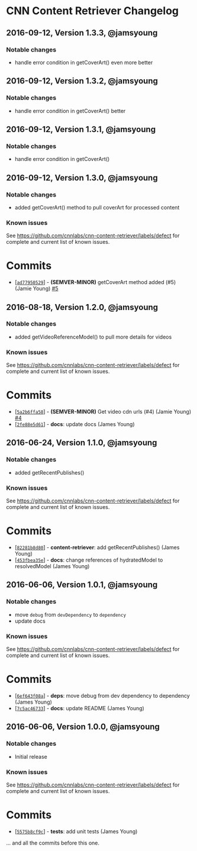 # CNN Content Retriever Changelog

## 2016-09-12, Version 1.3.3, @jamsyoung

### Notable changes

- handle error condition in getCoverArt() even more better


## 2016-09-12, Version 1.3.2, @jamsyoung

### Notable changes

- handle error condition in getCoverArt() better


## 2016-09-12, Version 1.3.1, @jamsyoung

### Notable changes

- handle error condition in getCoverArt()




## 2016-09-12, Version 1.3.0, @jamsyoung

### Notable changes

- added getCoverArt() method to pull coverArt for processed content


### Known issues

See https://github.com/cnnlabs/cnn-content-retriever/labels/defect for complete and
current list of known issues.


# Commits

* [[`ad77950529`](https://github.com/cnnlabs/cnn-content-retriever/commit/ad77950529)] - **(SEMVER-MINOR)** getCoverArt method added (#5) (Jamie Young) [#5](https://github.com/cnnlabs/cnn-content-retriever/pull/5)




## 2016-08-18, Version 1.2.0, @jamsyoung

### Notable changes

- added getVideoReferenceModel() to pull more details for videos


### Known issues

See https://github.com/cnnlabs/cnn-content-retriever/labels/defect for complete and
current list of known issues.


# Commits

* [[`5a2b6ffa58`](https://github.com/cnnlabs/cnn-content-retriever/commit/5a2b6ffa58)] - **(SEMVER-MINOR)** Get video cdn urls (#4) (Jamie Young) [#4](https://github.com/cnnlabs/cnn-content-retriever/pull/4)
* [[`2fe88e5d61`](https://github.com/cnnlabs/cnn-content-retriever/commit/2fe88e5d61)] - **docs**: update docs (James Young)




## 2016-06-24, Version 1.1.0, @jamsyoung

### Notable changes

- added getRecentPublishes()


### Known issues

See https://github.com/cnnlabs/cnn-content-retriever/labels/defect for complete and
current list of known issues.


# Commits

* [[`82281b8d80`](https://github.com/cnnlabs/cnn-content-retriever/commit/82281b8d80)] - **content-retriever**: add getRecentPublishes() (James Young)
* [[`453fbea35e`](https://github.com/cnnlabs/cnn-content-retriever/commit/453fbea35e)] - **docs**: change references of hydratedModel to resolvedModel (James Young)




## 2016-06-06, Version 1.0.1, @jamsyoung

### Notable changes

- move `debug` from `devDependency` to `dependency`
- update docs


### Known issues

See https://github.com/cnnlabs/cnn-content-retriever/labels/defect for complete and
current list of known issues.


# Commits

* [[`6ef643f08a`](https://github.com/cnnlabs/cnn-content-retriever/commit/6ef643f08a)] - **deps**: move debug from dev dependency to dependency (James Young)
* [[`7c5ac46733`](https://github.com/cnnlabs/cnn-content-retriever/commit/7c5ac46733)] - **docs**: update README (James Young)




## 2016-06-06, Version 1.0.0, @jamsyoung

### Notable changes

- Initial release


### Known issues

See https://github.com/cnnlabs/cnn-content-retriever/labels/defect for complete and
current list of known issues.


# Commits

* [[`5575b8cf9c`](https://github.com/cnnlabs/cnn-content-retriever/commit/5575b8cf9c)] - **tests**: add unit tests (James Young)

... and all the commits before this one.

